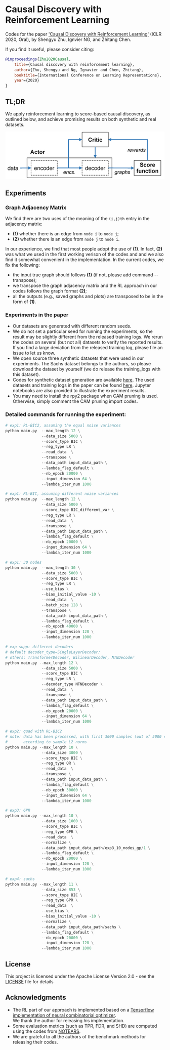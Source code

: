 # Causal Discovery with Reinforcement Learning

Codes for the paper ['Causal Discovery with Reinforcement Learning'](https://openreview.net/forum?id=S1g2skStPB) (ICLR 2020, Oral), by Shengyu Zhu, Ignvier NG, and Zhitang Chen.

If you find it useful, please consider citing:

```bibtex
@inproceedings{Zhu2020Causal,
	title={Causal discovery with reinforcement learning},
	author={Zhu, Shengyu and Ng, Ignavier and Chen, Zhitang},
	booktitle={International Conference on Learning Representations},
	year={2020}
}
```
## TL;DR

We apply reinforcement learning to score-based causal discovery, as outlined below, and achieve promising results on both synthetic and real datasets.

![](fig0.png)

## Experiments

### Graph Adjacency Matrix
We find there are two uses of the meaning of the `(i,j)th` entry in the adjacency matrix:
* **(1)** whether there is an edge from `node i` to `node j`;
* **(2)** whether there is an edge from `node j` to `node i`. 

In our experience, we find that most people adopt the use of **(1)**. In fact, **(2)** was what we used in the first working verison of the codes and and we also find it somewhat convenient in the
implementation. In the current codes, we fix the following:

* the input true graph should follows **(1)** (if not, please add command --transpose);
* we transpose the graph adjacency matrix and the RL approach in our codes follows the graph format **(2)**;
* all the outputs (e.g., saved graphs and plots) are transposed to be in the form of **(1)**.

### Experiments in the paper

* Our datasets are generated with different random seeds.
* We do not set a particular seed for running the experiments, so the result may 
be slightly different from the released training logs. We rerun the codes on several
(but not all) datasets to verify the reported results. If you find a large deviation
from the released training log, please file an issue to let us know.
* We open source three synthetic datasets that were used in our experiments. The Sachs dataset 
belongs to the authors, so please download the dataset by yourself 
(we do release the training_logs with this dataset).
* Codes for synthetic dataset generation are available [here](../Datasets). The used datasets and training logs in the paper can be found [here](https://github.com/zhushy/causal-datasets/tree/master/Causal_Discovery_RL).
Jupyter notebooks are also provided to illustrate the experiment results.
* You may need to install the rpy2 package when CAM pruning is used. Otherwise, simply comment the CAM pruning import codes.


### Detailed commands for running the experiment:
```python
# exp1: RL-BIC2, assuming the equal noise variances
python main.py  --max_length 12 \
                --data_size 5000 \
                --score_type BIC \
                --reg_type LR \
                --read_data  \
                --transpose \
                --data_path input_data_path \
                --lambda_flag_default \
                --nb_epoch 20000 \
                --input_dimension 64 \
                --lambda_iter_num 1000
```
```python
# exp1: RL-BIC, assuming different noise variances
python main.py  --max_length 12 \
                --data_size 5000 \
                --score_type BIC_different_var \
                --reg_type LR \
                --read_data  \
                --transpose \
                --data_path input_data_path \
                --lambda_flag_default \
                --nb_epoch 20000 \
                --input_dimension 64 \
                --lambda_iter_num 1000
```
```python             
# exp1: 30 nodes
python main.py  --max_length 30 \
                --data_size 5000 \
                --score_type BIC \
                --reg_type LR \
                --use_bias \
                --bias_initial_value -10 \
                --read_data  \
                --batch_size 128 \
                --transpose \
                --data_path input_data_path \
                --lambda_flag_default \
                --nb_epoch 40000 \
                --input_dimension 128 \
                --lambda_iter_num 1000
```
```python                
# exp supp: different decoders
# default decoder_type=SingleLayerDecoder; 
# others: TransformerDecoder, BilinearDecoder, NTNDecoder
python main.py --max_length 12 \
                --data_size 5000 \
                --score_type BIC \
                --reg_type LR \
                --decoder_type NTNDecoder \
                --read_data  \
                --transpose \
                --data_path input_data_path \
                --lambda_flag_default \
                --nb_epoch 20000 \
                --input_dimension 64 \
                --lambda_iter_num 1000
```
```python                
# exp2: quad with RL-BIC2
# note: data has been processed, with first 3000 samples (out of 5000 sampels generated)
#       according to sample L2 norms
python main.py --max_length 10 \
                --data_size 3000 \
                --score_type BIC \
                --reg_type QR \
                --read_data  \
                --transpose \
                --data_path input_data_path \
                --lambda_flag_default \
                --nb_epoch 30000 \
                --input_dimension 64 \
                --lambda_iter_num 1000
```
```python                   
# exp3: GPR
python main.py --max_length 10 \
                --data_size 1000 \
                --score_type BIC \
                --reg_type GPR \
                --read_data  \
                --normalize \
                --data_path input_data_path/exp3_10_nodes_gp/1 \
                --lambda_flag_default \
                --nb_epoch 20000 \
                --input_dimension 128 \
                --lambda_iter_num 1000
```
```python   
# exp4: sachs
python main.py --max_length 11 \
                --data_size 853 \
                --score_type BIC \
                --reg_type GPR \
                --read_data  \
                --use_bias \
                --bias_initial_value -10 \
                --normalize \
                --data_path input_data_path/sachs \
                --lambda_flag_default \
                --nb_epoch 20000 \
                --input_dimension 128 \
                --lambda_iter_num 1000
```

## License

This project is licensed under the  Apache License Version 2.0 - see the [LICENSE](LICENSE) file for details

## Acknowledgments

* The RL part of our approach is implemented based on a [Tensorflow implementation of neural combinatorial optimizer](https://github.com/MichelDeudon/neural-combinatorial-optimization-rl-tensorflow).  
We thank the author for releasing his implementation.
* Some evaluation metrics (such as TPR, FDR, and SHD) are computed using the codes from [NOTEARS](https://github.com/xunzheng/notears).
* We are grateful to all the authors of the benchmark methods for releasing their codes.
